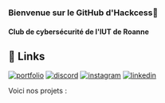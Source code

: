### Bienvenue sur le GitHub d'Hackcess👋

#### Club de cybersécurité de l'IUT de Roanne

## 🔗 Links
[![portfolio](https://img.shields.io/badge/WEBSITE-000?style=for-the-badge&logo=ko-fi&logoColor=white)](https://hackcess.org/)
[![discord](https://img.shields.io/badge/discord-0A66C2?style=for-the-badge&logo=discord&logoColor=white)](https://discord.io/hackcess)
[![instagram](https://img.shields.io/badge/instagram-1DA1F2?style=for-the-badge&logo=Instagram&logoColor=white)](https://www.instagram.com/hack_cess)
[![linkedin](https://img.shields.io/badge/linkedin-0A66C2?style=for-the-badge&logo=linkedin&logoColor=white)](https://www.linkedin.com/company/hackcess/)


Voici nos projets :

